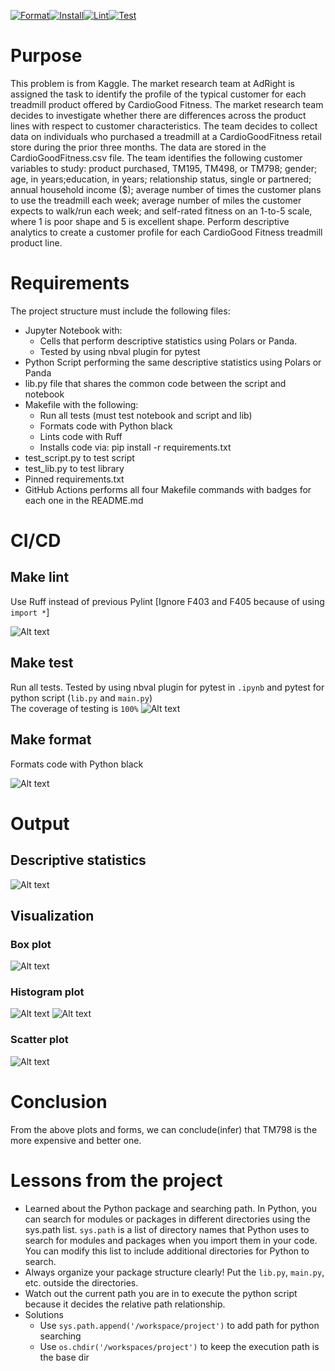 [![Format](https://github.com/nogibjj/IDS706_Individual_Proj1_ZH/actions/workflows/format.yml/badge.svg)](https://github.com/nogibjj/IDS706_Individual_Proj1_ZH/actions/workflows/format.yml)[![Install](https://github.com/nogibjj/IDS706_Individual_Proj1_ZH/actions/workflows/install.yml/badge.svg)](https://github.com/nogibjj/IDS706_Individual_Proj1_ZH/actions/workflows/install.yml)[![Lint](https://github.com/nogibjj/IDS706_Individual_Proj1_ZH/actions/workflows/lint.yml/badge.svg)](https://github.com/nogibjj/IDS706_Individual_Proj1_ZH/actions/workflows/lint.yml)[![Test](https://github.com/nogibjj/IDS706_Individual_Proj1_ZH/actions/workflows/test.yml/badge.svg)](https://github.com/nogibjj/IDS706_Individual_Proj1_ZH/actions/workflows/test.yml)

# Purpose
This problem is from Kaggle. The market research team at AdRight is assigned the task to identify the profile of the typical customer for each treadmill product offered by CardioGood Fitness. The market research team decides to investigate whether there are differences across the product lines with respect to customer characteristics. The team decides to collect data on individuals who purchased a treadmill at a CardioGoodFitness retail store during the prior three months. The data are stored in the CardioGoodFitness.csv file. The team identifies the following customer variables to study: product purchased, TM195, TM498, or TM798; gender; age, in years;education, in years; relationship status, single or partnered; annual household income ($); average number of times the customer plans to use the treadmill each week; average number of miles the customer expects to walk/run each week; and self-rated fitness on an 1-to-5 scale, where 1 is poor shape and 5 is excellent shape. Perform descriptive analytics to create a customer profile for each CardioGood Fitness treadmill product line.

# Requirements
The project structure must include the following files:
- Jupyter Notebook with:
    - Cells that perform descriptive statistics using Polars or Panda.
    - Tested by using nbval plugin for pytest
- Python Script performing the same descriptive statistics using Polars or Panda
- lib.py file that shares the common code between the script and notebook
- Makefile with the following:
    - Run all tests (must test notebook and script and lib)
    - Formats code with Python black
    - Lints code with Ruff
    - Installs code via:  pip install -r requirements.txt
- test_script.py to test script
- test_lib.py to test library
- Pinned requirements.txt
- GitHub Actions performs all four Makefile commands with badges for each one in the README.md

# CI/CD

## Make lint
Use Ruff instead of previous Pylint [Ignore F403 and F405 because of using `import *`]

![Alt text](image-1.png)

## Make test
Run all tests. Tested by using nbval plugin for pytest in `.ipynb` and pytest for python script (`lib.py` and `main.py`)  
The coverage of testing is `100%`
![Alt text](image.png)

## Make format
Formats code with Python black  

![Alt text](image-4.png)

# Output
## Descriptive statistics
![Alt text](image-3.png)

## Visualization
### Box plot
![Alt text](./results/boxplot.png)
### Histogram plot
![Alt text](./results/count.png)
![Alt text](./results/histogram.png)
### Scatter plot
![Alt text](./results/scatter.png)

# Conclusion
From the above plots and forms, we can conclude(infer) that TM798 is the more expensive and better one.

# Lessons from the project
- Learned about the Python package and searching path. In Python, you can search for modules or packages in different directories using the sys.path list. `sys.path` is a list of directory names that Python uses to search for modules and packages when you import them in your code. You can modify this list to include additional directories for Python to search.
- Always organize your package structure clearly! Put the `lib.py`, `main.py`, etc. outside the directories.
- Watch out the current path you are in to execute the python script because it decides the relative path relationship.
- Solutions
    - Use `sys.path.append('/workspace/project')` to add path for python searching
    - Use `os.chdir('/workspaces/project')` to keep the execution path is the base dir

